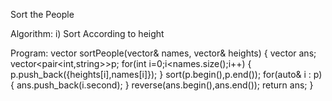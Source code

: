 Sort the People

Algorithm:
  i) Sort According to height

Program:
  vector<string> sortPeople(vector<string>& names, vector<int>& heights) {
          vector<string> ans;
          vector<pair<int,string>>p;
          for(int i=0;i<names.size();i++)
          {
              p.push_back({heights[i],names[i]});
          }
          sort(p.begin(),p.end());
          for(auto& i : p)
          {
              ans.push_back(i.second);
          }
          reverse(ans.begin(),ans.end());
          return ans;
    }
